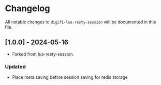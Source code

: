 # Changelog

All notable changes to `digifi-lua-resty-session` will be documented in this file.

## [1.0.0] - 2024-05-16
- Forked from lua-resty-session.

### Updated
- Place meta saving before session saving for redis storage

